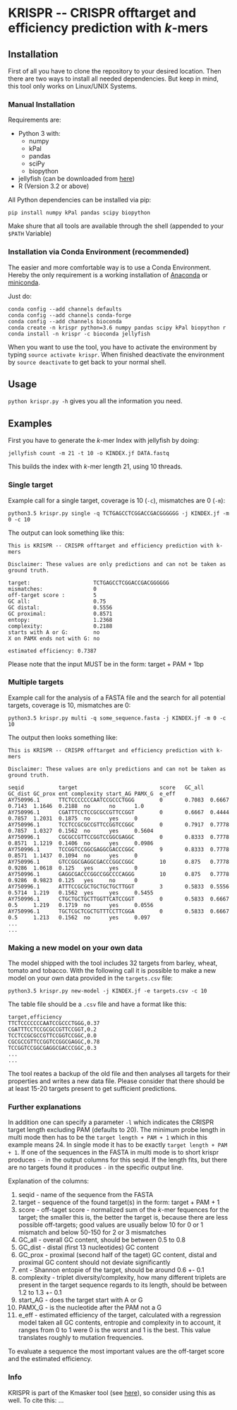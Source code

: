 # KRISPR -- CRISPR offtarget and efficiency prediction with *k*-mers

## Installation

First of all you have to clone the repository to your desired location. Then there are two ways to install all needed dependencies. But keep in mind, this tool only works on Linux/UNIX Systems.

### Manual Installation
Requirements are:
* Python 3 with:
    * numpy
    * kPal
    * pandas
    * sciPy
    * biopython
* jellyfish (can be downloaded from [here](https://github.com/gmarcais/Jellyfish))
* R (Version 3.2 or above)

All Python dependencies can be installed via pip:
```
pip install numpy kPal pandas scipy biopython
```

Make shure that all tools are available through the shell (appended to your `$PATH` Variable)

### Installation via Conda Environment (recommended)
The easier and more comfortable way is to use a Conda Environment. Hereby the only requirement is a working installation of [Anaconda](https://anaconda.org/) or [miniconda](https://conda.io/miniconda.html).

Just do:
```
conda config --add channels defaults
conda config --add channels conda-forge
conda config --add channels bioconda
conda create -n krispr python=3.6 numpy pandas scipy kPal biopython r
conda install -n krispr -c bioconda jellyfish
```
When you want to use the tool, you have to activate the environment by typing `source activate krispr`. When finished deactivate the environment by `source deactivate` to get back to your normal shell.

## Usage
`python krispr.py -h` gives you all the information you need.

## Examples

First you have to generate the *k*-mer Index with jellyfish by doing:

```
jellyfish count -m 21 -t 10 -o KINDEX.jf DATA.fastq
```

This builds the index with *k*-mer length 21, using 10 threads.

### Single target
Example call for a single target, coverage is 10 (`-c`), mismatches are 0 (`-m`):

```
python3.5 krispr.py single -q TCTGAGCCTCGGACCGACGGGGGG -j KINDEX.jf -m 0 -c 10
```

The output can look something like this:

```
This is KRISPR -- CRISPR offtarget and efficiency prediction with k-mers

Disclaimer: These values are only predictions and can not be taken as ground truth.

target:                    TCTGAGCCTCGGACCGACGGGGGG
mismatches:                0
off-target score :         5
GC all:                    0.75
GC distal:                 0.5556
GC proximal:               0.8571
entopy:                    1.2368
complexity:                0.2188
starts with A or G:        no
X on PAMX ends not with G: no

estimated efficiency: 0.7387
```

Please note that the input MUST be in the form: target + PAM + 1bp

### Multiple targets

Example call for the analysis of a FASTA file and the search for all potential targets, coverage is 10, mismatches are 0:

```
python3.5 krispr.py multi -q some_sequence.fasta -j KINDEX.jf -m 0 -c 10
```

The output then looks something like:

```
This is KRISPR -- CRISPR offtarget and efficiency prediction with k-mers

Disclaimer: These values are only predictions and can not be taken as ground truth.

seqid           target                          score   GC_all  GC_dist GC_prox ent complexity start_AG PAMX_G  e_eff
AY750996.1      TTCTCCCCCCCAATCCGCCCTGGG        0       0.7083  0.6667  0.7143  1.1646  0.2188  no      no      1.0
AY750996.1      CGATTTCCTCCGCGCCGTTCCGGT        0       0.6667  0.4444  0.7857  1.2031  0.1875  no      yes     0
AY750996.1      TCCTCCGCGCCGTTCCGGTCCGGC        0       0.7917  0.7778  0.7857  1.0327  0.1562  no      yes     0.5604
AY750996.1      CGCGCCGTTCCGGTCCGGCGAGGC        0       0.8333  0.7778  0.8571  1.1219  0.1406  no      yes     0.0986
AY750996.1      TCCGGTCCGGCGAGGCGACCCGGC        9       0.8333  0.7778  0.8571  1.1437  0.1094  no      yes     0
AY750996.1      GTCCGGCGAGGCGACCCGGCCGGC        10      0.875   0.7778  0.9286  1.0618  0.125   yes     yes     0
AY750996.1      GAGGCGACCCGGCCGGCCCCAGGG        10      0.875   0.7778  0.9286  0.9823  0.125   yes     no      0
AY750996.1      ATTTCCGCGCTGCTGCTGCTTGGT        3       0.5833  0.5556  0.5714  1.219   0.1562  yes     yes     0.5455
AY750996.1      CTGCTGCTGCTTGGTTCATCCGGT        0       0.5833  0.6667  0.5     1.219   0.1719  no      yes     0.0556
AY750996.1      TGCTCGCTCGCTGTTTCCTTCGGA        0       0.5833  0.6667  0.5     1.213   0.1562  no      yes     0.097
...
...
```

### Making a new model on your own data

The model shipped with the tool includes 32 targets from barley, wheat, tomato and tobacco.
With the following call it is possible to make a new model on your own data provided in the `targets.csv` file:

```
python3.5 krispr.py new-model -j KINDEX.jf -e targets.csv -c 10
```

The table file should be a `.csv` file and have a format like this:

```
target,efficiency
TTCTCCCCCCCAATCCGCCCTGGG,0.37
CGATTTCCTCCGCGCCGTTCCGGT,0.2
TCCTCCGCGCCGTTCCGGTCCGGC,0.0
CGCGCCGTTCCGGTCCGGCGAGGC,0.78
TCCGGTCCGGCGAGGCGACCCGGC,0.3
...
...
```

The tool reates a backup of the old file and then analyses all targets for their properties and writes a new data file.
Please consider that there should be at least 15-20 targets present to get sufficient predictions.


### Further explanations

In addition one can specify a parameter `-l` which indicates the CRISPR target length excluding PAM (defaults to 20). The minimum probe length in multi mode then has to be the `target length + PAM + 1` which in this example means 24. In single mode it has to be exactly `target length + PAM + 1`.
If one of the sequences in the FASTA in multi mode is to short krispr produces `--` in the output columns for this seqid. If the length fits, but there are no targets found it produces `-` in the specific output line.

Explanation of the columns:
1. seqid - name of the sequence from the FASTA
2. target - sequence of the found target(s) in the form: target + PAM + 1
3. score - off-taget score - normalized sum of the *k*-mer fequences for the target; the smaller this is, the better the target is, because there are less possible off-targets; good values are usually below 10 for 0 or 1 mismatch and below 50-150 for 2 or 3 mismatches
4. GC_all - overall GC content, should be between 0.5 to 0.8
5. GC_dist - distal (first 13 nucleotides) GC content
6. GC_prox - proximal (second half of the taget) GC content, distal and proximal GC content should not deviate significantly
7. ent - Shannon entopie of the target, should be around 0.6 +- 0.1
8. complexity - triplet diversity/complexity, how many different triplets are present in the target sequence regards to its length, should be between 1.2 to 1.3 +- 0.1
9. start_AG - does the target start with A or G
10. PAMX_G - is the nucleotide after the PAM not a G
11. e_eff - estimated efficiency of the target, calculated with a regression model taken all GC contents, entropie and complexity in to account, it ranges from 0 to 1 were 0 is the worst and 1 is the best. This value translates roughly to mutation frequencies.

To evaluate a sequence the most important values are the off-target score and the estimated efficiency.

### Info
KRISPR is part of the Kmasker tool (see [here](https://github.com/tschmutzer/kmasker)), so consider using this as well.
To cite this: ...
